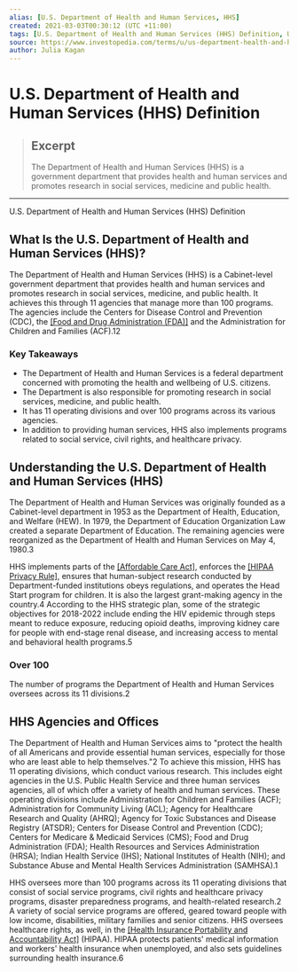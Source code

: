 ```yaml
---
alias: [U.S. Department of Health and Human Services, HHS]
created: 2021-03-03T00:30:12 (UTC +11:00)
tags: [U.S. Department of Health and Human Services (HHS) Definition, U.S. Department of Health and Human Services (HHS) Definition]
source: https://www.investopedia.com/terms/u/us-department-health-and-human-services-hhs.asp
author: Julia Kagan
---
```


# U.S. Department of Health and Human Services (HHS) Definition

> ## Excerpt
> The Department of Health and Human Services (HHS) is a government department that provides health and human services and promotes research in social services, medicine and public health.

---

U.S. Department of Health and Human Services (HHS) Definition
## What Is the U.S. Department of Health and Human Services (HHS)?

The Department of Health and Human Services (HHS) is a Cabinet-level government department that provides health and human services and promotes research in social services, medicine, and public health. It achieves this through 11 agencies that manage more than 100 programs. The agencies include the Centers for Disease Control and Prevention (CDC), the [[Food and Drug Administration (FDA)]](https://www.investopedia.com/terms/f/fda.asp) and the Administration for Children and Families (ACF).12

### Key Takeaways

-   The Department of Health and Human Services is a federal department concerned with promoting the health and wellbeing of U.S. citizens.
-   The Department is also responsible for promoting research in social services, medicine, and public health.
-   It has 11 operating divisions and over 100 programs across its various agencies.
-   In addition to providing human services, HHS also implements programs related to social service, civil rights, and healthcare privacy.

## Understanding the U.S. Department of Health and Human Services (HHS)

The Department of Health and Human Services was originally founded as a Cabinet-level department in 1953 as the Department of Health, Education, and Welfare (HEW). In 1979, the Department of Education Organization Law created a separate Department of Education. The remaining agencies were reorganized as the Department of Health and Human Services on May 4, 1980.3

HHS implements parts of the [[Affordable Care Act]](https://www.investopedia.com/terms/a/affordable-care-act.asp), enforces the [[HIPAA Privacy Rule]](https://www.investopedia.com/terms/h/hipaa.asp), ensures that human-subject research conducted by Department-funded institutions obeys regulations, and operates the Head Start program for children. It is also the largest grant-making agency in the country.4 According to the HHS strategic plan, some of the strategic objectives for 2018-2022 include ending the HIV epidemic through steps meant to reduce exposure, reducing opioid deaths, improving kidney care for people with end-stage renal disease, and increasing access to mental and behavioral health programs.5 

### Over 100

The number of programs the Department of Health and Human Services oversees across its 11 divisions.2

## HHS Agencies and Offices

The Department of Health and Human Services aims to "protect the health of all Americans and provide essential human services, especially for those who are least able to help themselves."2 To achieve this mission, HHS has 11 operating divisions, which conduct various research. This includes eight agencies in the U.S. Public Health Service and three human services agencies, all of which offer a variety of health and human services. These operating divisions include Administration for Children and Families (ACF); Administration for Community Living (ACL); Agency for Healthcare Research and Quality (AHRQ); Agency for Toxic Substances and Disease Registry (ATSDR); Centers for Disease Control and Prevention (CDC); Centers for Medicare & Medicaid Services (CMS); Food and Drug Administration (FDA); Health Resources and Services Administration (HRSA); Indian Health Service (IHS); National Institutes of Health (NIH); and Substance Abuse and Mental Health Services Administration (SAMHSA).1 

HHS oversees more than 100 programs across its 11 operating divisions that consist of social service programs, civil rights and healthcare privacy programs, disaster preparedness programs, and health-related research.2 A variety of social service programs are offered, geared toward people with low income, disabilities, military families and senior citizens. HHS oversees healthcare rights, as well, in the [[Health Insurance Portability and Accountability Act]](https://www.investopedia.com/terms/h/hipaa.asp) (HIPAA). HIPAA protects patients' medical information and workers' health insurance when unemployed, and also sets guidelines surrounding health insurance.6
